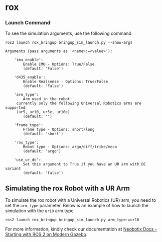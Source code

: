 # rox

### Launch Command

To see the simulation arguments, use the following command:

`ros2 launch rox_bringup bringup_sim_launch.py --show-args`

```
Arguments (pass arguments as '<name>:=<value>'):

    'imu_enable':
        Enable IMU - Options: True/False
        (default: 'False')

    'd435_enable':
        Enable Realsense - Options: True/False
        (default: 'False')

    'arm_type':
        Arm used in the robot:
	 currently only the following Universal Robotics arms are supported
	 (ur5, ur10, ur5e, ur10e)
        (default: '')

    'frame_type':
        Frame type - Options: short/long
        (default: 'short')

    'rox_type':
        Robot type - Options: argo/diff/trike/meca
        (default: 'argo')

    'use_ur_dc':
        Set this argument to True if you have an UR arm with DC variant
        (default: 'false')
```

## Simulating the rox Robot with a UR Arm

To simulate the rox robot with a Universal Robotics (UR) arm, you need to set the `arm_type` parameter. Below is an example of how to launch the simulation with the `ur10` arm type

`ros2 launch rox_bringup bringup_sim_launch.py arm_type:=ur10`

For more information, kindly check our documentation at [Neobotix Docs - Starting with ROS 2 on Modern Gazebo](https://neobotix-docs.de/ros/ros2/simulation_modern.html#rox).